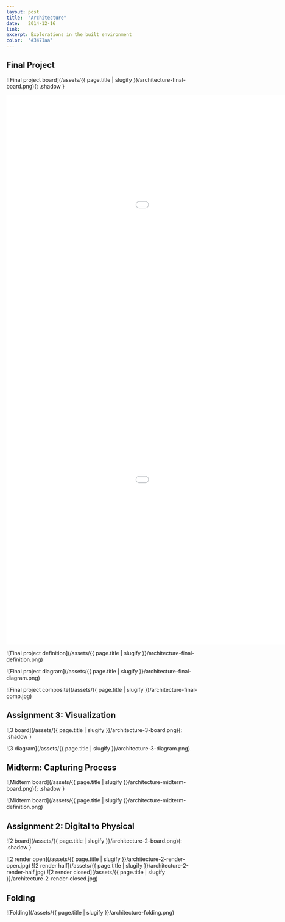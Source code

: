 ```yaml
---
layout: post
title:  "Architecture"
date:   2014-12-16
link:	
excerpt: Explorations in the built environment
color:  "#3471aa"
---
```


## Final Project

![Final project board](/assets/{{ page.title | slugify }}/architecture-final-board.png){: .shadow }

<div class="embed-container">
    <iframe width="1280" height="720" src="//www.youtube.com/embed/O30qTHcVdeA?rel=0&amp;showinfo=0" frameborder="0" allowfullscreen></iframe>
</div>

<div class="embed-container">
    <iframe width="1280" height="720" src="//www.youtube.com/embed/R33u5YYgfcg?rel=0&amp;showinfo=0" frameborder="0" allowfullscreen></iframe>
</div>

![Final project definition](/assets/{{ page.title | slugify }}/architecture-final-definition.png)

![Final project diagram](/assets/{{ page.title | slugify }}/architecture-final-diagram.png)

![Final project composite](/assets/{{ page.title | slugify }}/architecture-final-comp.jpg)

## Assignment 3: Visualization

![3 board](/assets/{{ page.title | slugify }}/architecture-3-board.png){: .shadow }

![3 diagram](/assets/{{ page.title | slugify }}/architecture-3-diagram.png)

## Midterm: Capturing Process

![Midterm board](/assets/{{ page.title | slugify }}/architecture-midterm-board.png){: .shadow }

![Midterm board](/assets/{{ page.title | slugify }}/architecture-midterm-definition.png)

## Assignment 2: Digital to Physical

![2 board](/assets/{{ page.title | slugify }}/architecture-2-board.png){: .shadow }

![2 render open](/assets/{{ page.title | slugify }}/architecture-2-render-open.jpg)
![2 render half](/assets/{{ page.title | slugify }}/architecture-2-render-half.jpg)
![2 render closed](/assets/{{ page.title | slugify }}/architecture-2-render-closed.jpg)

## Folding

![Folding](/assets/{{ page.title | slugify }}/architecture-folding.png)


